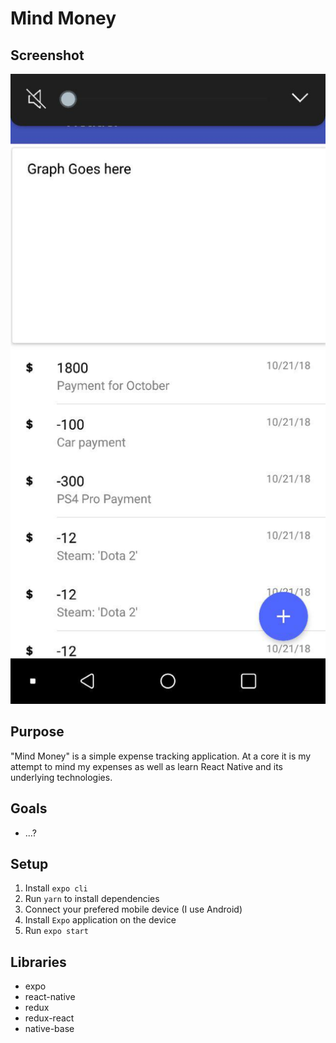# Mind Money

## Screenshot
![alt text][logo]

[logo]: /images/screenshot.jpg "Screenshot"

## Purpose

"Mind Money" is a simple expense tracking application. At a core it is my attempt to mind my expenses as well as learn React Native and its underlying technologies.

## Goals

* ...?

## Setup
1. Install `expo cli`
2. Run `yarn` to install dependencies
3. Connect your prefered mobile device (I use Android)
3. Install `Expo` application on the device
4. Run `expo start`

## Libraries

* expo
* react-native
* redux
* redux-react
* native-base


